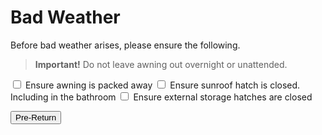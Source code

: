 <link href="../styles/custom.css" rel="stylesheet" />

# Bad Weather
Before bad weather arises, please ensure the following.

> **Important!** Do not leave awning out overnight or unattended.

<label for="awning"> <input type="checkbox" id="awning" /> Ensure awning is packed away</label>
<label for="sunroof"> <input type="checkbox" id="sunroof" /> Ensure sunroof hatch is closed. Including in the bathroom</label>
<label for="storage"> <input type="checkbox" id="storage" /> Ensure external storage hatches are closed</label>

<a href="pre-return.html">
<button class="nav-button"><i class="arrow arrow-left"></i> Pre-Return</button>
</a>
